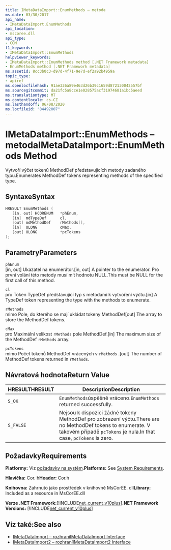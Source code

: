 ```yaml
---
title: IMetaDataImport::EnumMethods – metoda
ms.date: 03/30/2017
api_name:
- IMetaDataImport.EnumMethods
api_location:
- mscoree.dll
api_type:
- COM
f1_keywords:
- IMetaDataImport::EnumMethods
helpviewer_keywords:
- IMetaDataImport::EnumMethods method [.NET Framework metadata]
- EnumMethods method [.NET Framework metadata]
ms.assetid: 8cc3b0c3-d97d-4f71-9e7d-ef2a92b4959a
topic_type:
- apiref
ms.openlocfilehash: 91ae326a89e463d26b39c1659d872130042557bf
ms.sourcegitcommit: da21fc5a8cce1e028575acf31974681a1bc5aeed
ms.translationtype: MT
ms.contentlocale: cs-CZ
ms.lasthandoff: 06/08/2020
ms.locfileid: "84492007"
---
```

# <a name="imetadataimportenummethods-method"></a><span data-ttu-id="4e7d8-102">IMetaDataImport::EnumMethods – metoda</span><span class="sxs-lookup"><span data-stu-id="4e7d8-102">IMetaDataImport::EnumMethods Method</span></span>
<span data-ttu-id="4e7d8-103">Vytvoří výčet tokenů MethodDef představujících metody zadaného typu.</span><span class="sxs-lookup"><span data-stu-id="4e7d8-103">Enumerates MethodDef tokens representing methods of the specified type.</span></span>  
  
## <a name="syntax"></a><span data-ttu-id="4e7d8-104">Syntaxe</span><span class="sxs-lookup"><span data-stu-id="4e7d8-104">Syntax</span></span>  
  
```cpp  
HRESULT EnumMethods (  
   [in, out] HCORENUM   *phEnum,
   [in]  mdTypeDef      cl,
   [out] mdMethodDef    rMethods[],
   [in]  ULONG          cMax,
   [out] ULONG          *pcTokens  
);  
```  
  
## <a name="parameters"></a><span data-ttu-id="4e7d8-105">Parametry</span><span class="sxs-lookup"><span data-stu-id="4e7d8-105">Parameters</span></span>  
 `phEnum`  
 <span data-ttu-id="4e7d8-106">[in, out] Ukazatel na enumerátor.</span><span class="sxs-lookup"><span data-stu-id="4e7d8-106">[in, out] A pointer to the enumerator.</span></span> <span data-ttu-id="4e7d8-107">Pro první volání této metody musí mít hodnotu NULL.</span><span class="sxs-lookup"><span data-stu-id="4e7d8-107">This must be NULL for the first call of this method.</span></span>  
  
 `cl`  
 <span data-ttu-id="4e7d8-108">pro Token TypeDef představující typ s metodami k vytvoření výčtu.</span><span class="sxs-lookup"><span data-stu-id="4e7d8-108">[in] A TypeDef token representing the type with the methods to enumerate.</span></span>  
  
 `rMethods`  
 <span data-ttu-id="4e7d8-109">mimo Pole, do kterého se mají ukládat tokeny MethodDef</span><span class="sxs-lookup"><span data-stu-id="4e7d8-109">[out] The array to store the MethodDef tokens.</span></span>  
  
 `cMax`  
 <span data-ttu-id="4e7d8-110">pro Maximální velikost `rMethods` pole MethodDef.</span><span class="sxs-lookup"><span data-stu-id="4e7d8-110">[in] The maximum size of the MethodDef `rMethods` array.</span></span>  
  
 `pcTokens`  
 <span data-ttu-id="4e7d8-111">mimo Počet tokenů MethodDef vrácených v `rMethods` .</span><span class="sxs-lookup"><span data-stu-id="4e7d8-111">[out] The number of MethodDef tokens returned in `rMethods`.</span></span>  
  
## <a name="return-value"></a><span data-ttu-id="4e7d8-112">Návratová hodnota</span><span class="sxs-lookup"><span data-stu-id="4e7d8-112">Return Value</span></span>  
  
|<span data-ttu-id="4e7d8-113">HRESULT</span><span class="sxs-lookup"><span data-stu-id="4e7d8-113">HRESULT</span></span>|<span data-ttu-id="4e7d8-114">Description</span><span class="sxs-lookup"><span data-stu-id="4e7d8-114">Description</span></span>|  
|-------------|-----------------|  
|`S_OK`|<span data-ttu-id="4e7d8-115">`EnumMethods`úspěšně vráceno.</span><span class="sxs-lookup"><span data-stu-id="4e7d8-115">`EnumMethods` returned successfully.</span></span>|  
|`S_FALSE`|<span data-ttu-id="4e7d8-116">Nejsou k dispozici žádné tokeny MethodDef pro zobrazení výčtu.</span><span class="sxs-lookup"><span data-stu-id="4e7d8-116">There are no MethodDef tokens to enumerate.</span></span> <span data-ttu-id="4e7d8-117">V takovém případě `pcTokens` je nula.</span><span class="sxs-lookup"><span data-stu-id="4e7d8-117">In that case, `pcTokens` is zero.</span></span>|  
  
## <a name="requirements"></a><span data-ttu-id="4e7d8-118">Požadavky</span><span class="sxs-lookup"><span data-stu-id="4e7d8-118">Requirements</span></span>  
 <span data-ttu-id="4e7d8-119">**Platformy:** Viz [požadavky na systém](../../get-started/system-requirements.md).</span><span class="sxs-lookup"><span data-stu-id="4e7d8-119">**Platforms:** See [System Requirements](../../get-started/system-requirements.md).</span></span>  
  
 <span data-ttu-id="4e7d8-120">**Hlavička:** Cor. h</span><span class="sxs-lookup"><span data-stu-id="4e7d8-120">**Header:** Cor.h</span></span>  
  
 <span data-ttu-id="4e7d8-121">**Knihovna:** Zahrnuto jako prostředek v knihovně MsCorEE. dll</span><span class="sxs-lookup"><span data-stu-id="4e7d8-121">**Library:** Included as a resource in MsCorEE.dll</span></span>  
  
 <span data-ttu-id="4e7d8-122">**Verze .NET Framework:**[!INCLUDE[net_current_v10plus](../../../../includes/net-current-v10plus-md.md)]</span><span class="sxs-lookup"><span data-stu-id="4e7d8-122">**.NET Framework Versions:** [!INCLUDE[net_current_v10plus](../../../../includes/net-current-v10plus-md.md)]</span></span>  
  
## <a name="see-also"></a><span data-ttu-id="4e7d8-123">Viz také:</span><span class="sxs-lookup"><span data-stu-id="4e7d8-123">See also</span></span>

- [<span data-ttu-id="4e7d8-124">IMetaDataImport – rozhraní</span><span class="sxs-lookup"><span data-stu-id="4e7d8-124">IMetaDataImport Interface</span></span>](imetadataimport-interface.md)
- [<span data-ttu-id="4e7d8-125">IMetaDataImport2 – rozhraní</span><span class="sxs-lookup"><span data-stu-id="4e7d8-125">IMetaDataImport2 Interface</span></span>](imetadataimport2-interface.md)
